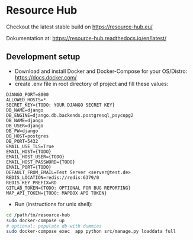 # Resource Hub
Checkout the latest stable build on https://resource-hub.eu/

Dokumentation at: https://resource-hub.readthedocs.io/en/latest/
## Development setup 
* Download and install Docker and Docker-Compose for your OS/Distro: https://docs.docker.com/
* create .env file in root directory of project and fill these values:
```
DJANGO_PORT=8000
ALLOWED_HOSTS=*
SECRET_KEY={TODO: YOUR DJANGO SECRET KEY}
DB_NAME=django
DB_ENGINE=django.db.backends.postgresql_psycopg2
DB_NAME=django
DB_USER=django
DB_PW=django
DB_HOST=postgres
DB_PORT=5432
EMAIL_USE_TLS=True
EMAIL_HOST={TODO}
EMAIL_HOST_USER={TODO}
EMAIL_HOST_PASSWORD={TODO}
EMAIL_PORT={TODO}
DEFAULT_FROM_EMAIL=Test Server <server@test.de>
REDIS_LOCATION=redis://redis:6379/0
REDIS_KEY_PREFIX=RD
GITLAB_TOKEN={TODO: OPTIONAL FOR BUG REPORTING}
MAP_API_TOKEN={TODO: MAPBOX API TOKEN}
```
* Run (instructions for unix shell):
```bash
cd /path/to/resource-hub
sudo docker-compose up
# optional: populate db with dummies
sudo docker-compose exec  app python src/manage.py loaddata full
```